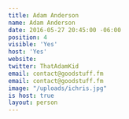 ```yaml
---
title: Adam Anderson
name: Adam Anderson
date: 2016-05-27 20:45:00 -06:00
position: 4
visible: 'Yes'
host: 'Yes'
website:
twitter: ThatAdamKid
email: contact@goodstuff.fm
email: contact@goodstuff.fm
image: "/uploads/ichris.jpg"
is host: true
layout: person
---
```

